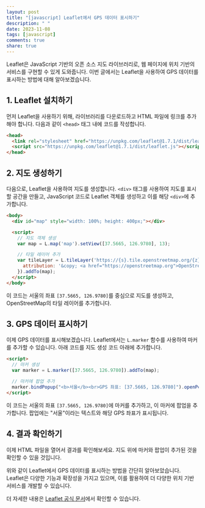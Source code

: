 ```yaml
---
layout: post
title: "[javascript] Leaflet에서 GPS 데이터 표시하기"
description: " "
date: 2023-11-08
tags: [javascript]
comments: true
share: true
---
```


Leaflet은 JavaScript 기반의 오픈 소스 지도 라이브러리로, 웹 페이지에 위치 기반의 서비스를 구현할 수 있게 도와줍니다. 이번 글에서는 Leaflet을 사용하여 GPS 데이터를 표시하는 방법에 대해 알아보겠습니다.

## 1. Leaflet 설치하기

먼저 Leaflet을 사용하기 위해, 라이브러리를 다운로드하고 HTML 파일에 링크를 추가해야 합니다. 다음과 같이 `<head>` 태그 내에 코드를 작성합니다.

```html
<head>
  <link rel="stylesheet" href="https://unpkg.com/leaflet@1.7.1/dist/leaflet.css" />
  <script src="https://unpkg.com/leaflet@1.7.1/dist/leaflet.js"></script>
</head>
```

## 2. 지도 생성하기

다음으로, Leaflet을 사용하여 지도를 생성합니다. `<div>` 태그를 사용하여 지도를 표시할 공간을 만들고, JavaScript 코드로 Leaflet 객체를 생성하고 이를 해당 `<div>`에 추가합니다.

```html
<body>
  <div id="map" style="width: 100%; height: 400px;"></div>

  <script>
    // 지도 객체 생성
    var map = L.map('map').setView([37.5665, 126.9780], 13);

    // 타일 레이어 추가
    var tileLayer = L.tileLayer('https://{s}.tile.openstreetmap.org/{z}/{x}/{y}.png', {
      attribution: '&copy; <a href="https://openstreetmap.org">OpenStreetMap</a> contributors'
    }).addTo(map);
  </script>
</body>
```

이 코드는 서울의 좌표 `[37.5665, 126.9780]`를 중심으로 지도를 생성하고, OpenStreetMap의 타일 레이어를 추가합니다.

## 3. GPS 데이터 표시하기

이제 GPS 데이터를 표시해보겠습니다. Leaflet에서는 `L.marker` 함수를 사용하여 마커를 추가할 수 있습니다. 아래 코드를 지도 생성 코드 아래에 추가합니다.

```html
<script>
  // 마커 생성
  var marker = L.marker([37.5665, 126.9780]).addTo(map);

  // 마커에 팝업 추가
  marker.bindPopup("<b>서울</b><br>GPS 좌표: [37.5665, 126.9780]").openPopup();
</script>
```

이 코드는 서울의 좌표 `[37.5665, 126.9780]`에 마커를 추가하고, 이 마커에 팝업을 추가합니다. 팝업에는 "서울"이라는 텍스트와 해당 GPS 좌표가 표시됩니다.

## 4. 결과 확인하기

이제 HTML 파일을 열어서 결과를 확인해보세요. 지도 위에 마커와 팝업이 추가된 것을 확인할 수 있을 것입니다.

위와 같이 Leaflet에서 GPS 데이터를 표시하는 방법을 간단히 알아보았습니다. Leaflet은 다양한 기능과 확장성을 가지고 있으며, 이를 활용하여 더 다양한 위치 기반 서비스를 개발할 수 있습니다.

더 자세한 내용은 [Leaflet 공식 문서](https://leafletjs.com/)에서 확인할 수 있습니다.